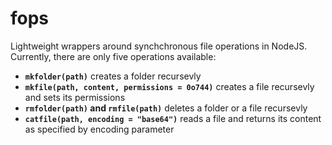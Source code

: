 # fops

Lightweight wrappers around synchchronous file operations in NodeJS. Currently, there are only five operations available:

- **`mkfolder(path)`** creates a folder recursevly
- **`mkfile(path, content, permissions = 0o744)`** creates a file recursevly and sets its permissions
- **`rmfolder(path)` and `rmfile(path)`** deletes a folder or a file recursevly
- **`catfile(path, encoding = "base64")`** reads a file and returns its content as specified by encoding parameter

